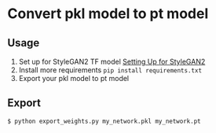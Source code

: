 # Convert pkl model to pt model

## Usage
1. Set up for StyleGAN2 TF model
  [Setting Up for StyleGAN2](https://github.com/noooey/AntiAginGAN-for-Cat/blob/main/setup/SettingUp_for_StyleGAN2_tf.ipynb)
2. Install more requirements
  `pip install requirements.txt`
3. Export your pkl model to pt model

## Export
```
$ python export_weights.py my_network.pkl my_network.pt
```
